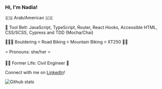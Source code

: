 ### Hi, I'm Nadia!
🇪🇬 Arab/American 🇺🇸

🔧 Tool Belt: JavaScript, TypeScript, Router, React Hooks, Accessible HTML, CSS/SCSS, Cypress and TDD (Mocha/Chai)

🧗🏼‍♀️ Bouldering ⍟ Road Biking ⍟ Mountain Biking ⍟ XT250 🚵🏻

⭐️ Pronouns: she/her ⭐

👷‍♀️ Former Life: Civil Engineer 🚧

 Connect with me on [LinkedIn](https://www.linkedin.com/in/n-naji/)!

![Github stats](https://github-readme-stats.vercel.app/api?username=najinl&theme=jolly&show_icons=true&count_private=true)


